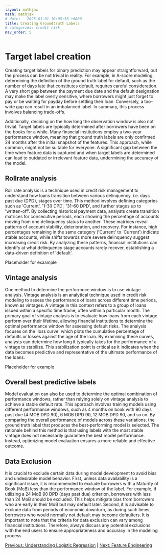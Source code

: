```yaml
---
layout: mathjax
math: mathjax
# date:   2025-01-01 10:05:58 +0800
title: Creating Groundtruth Labels
# categories: credit risk
nav_order: 5
---
```


# Target label creation
Creating target labels for binary prediction may appear straightforward, but the process can be not trivial in reality. For example, in A-score modeling, determining the definition of the ground truth label for default, such as the number of days late that constitutes default, requires careful consideration. A very short gap between the payment due date and the default designation may make the label overly sensitive, where borrowers might just forget to pay or be waiting for payday before settling their loan. Conversely, a too-wide gap can result in an imbalanced label. In summary, this process involves balancing trade-offs.

Additionally, deciding on the how long the observation window is also not trivial. Target labels are typically determined after borrowers have been on the books for a while. Many financial institutions employ a two-year performance window, meaning that ground truth labels are only confirmed 24 months after the initial snapshot of the features. This approach, while common, might not be suitable for everyone. A significant gap between the time when feature data is captured and when target labels are determined can lead to outdated or irrelevant feature data, undermining the accuracy of the model. 

## Rollrate analysis
Roll rate analysis is a technique used in credit risk management to understand how loans transition between various delinquency, i.e. days past due (DPD), stages over time. This method involves defining categories such as 'Current', '1-30 DPD', '31-60 DPD', and further stages up to 'written-off'. By collecting historical payment data, analysts create transition matrices for consecutive periods, each showing the percentage of accounts moving from one delinquency status to another. These matrices reveal patterns of account stability, deterioration, and recovery. For instance, high percentages remaining in the same category ('Current' to 'Current') indicate stable accounts, while shifts towards more severe delinquency suggest increasing credit risk. By analyzing these patterns, financial institutions can identify at what delinquency stage accounts rarely recover, establishing a data-driven definition of 'default'.

Placeholder for exaample

## Vintage analysis
One method to determine the performoce window is to use vintage analysis. Vintage analysis is an analytical technique used in credit risk modeling to assess the performance of loans across different time periods, known as vintages. A vintage in this context refers to a group of loans issued within a specific time frame, often within a particular month. The primary goal of vintage analysis is to evaluate how loans from each vintage perform over their lifetime, allowing financial institutions to determine the optimal performance window for assessing default risks. The analysis focuses on the 'loss curve' which plots the cumulative percentage of defaults or losses against the age of the loan. By examining these curves, analysts can determine how long it typically takes for the performance of a vintage to stabilize. This stabilization point is critical as it indicates when the data becomes predictive and representative of the ultimate performance of the loans.

Placeholder for example

## Overall best predictive labels
Model evaluation can also be used to determine the optimal combination of performance windows, rather than relying solely on vintage analysis to achieve a stable default rate. This approach involves training models using different performance windows, such as 4 months on book with 90 days past due (4 MOB DPD 90), 6 MOB DPD 90, 12 MOB DPD 90, and so on. By comparing the overall performance of models across these variations, the ground truth label that produces the best-performing model is selected. The rationale behind this method is that using labels with the most stable vintage does not necessarily guarantee the best model performance. Instead, optimizing model evaluation ensures a more reliable and effective outcome.

## Data Exclusion
It is crucial to exclude certain data during model development to avoid bias and undesirable model behavior. First, unless data availability is a significant issue, it is recommended to exclude borrowers with a Maturity of Book (MoB) less than the performance window of the label. For example, if utilizing a 24 MoB 90 DPD (days past due) criterion, borrowers with less than 24 MoB should be excluded. This helps mitigate bias from borrowers who are early in their MoB but may default later. Second, it is advisable to exclude data from periods of economic downturn, as during such times, borrowers who would normally not default may become defaulters. It is important to note that the criteria for data exclusion can vary among financial institutions. Therefore, always discuss any potential exclusions with the end users to ensure appropriateness and accuracy in the modeling process.

[Previous: Understanding Logistic Regression](./logistic-regression-modelling.md) | [Next: Feature Engineering](./feature-engineering.md)